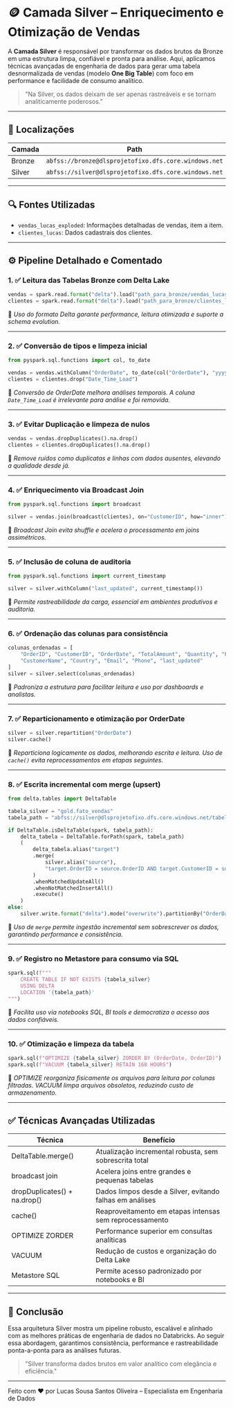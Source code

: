 # 🪙 Camada Silver – Enriquecimento e Otimização de Vendas

A **Camada Silver** é responsável por transformar os dados brutos da Bronze em uma estrutura limpa, confiável e pronta para análise. Aqui, aplicamos técnicas avançadas de engenharia de dados para gerar uma tabela desnormalizada de vendas (modelo **One Big Table**) com foco em performance e facilidade de consumo analítico.

> "Na Silver, os dados deixam de ser apenas rastreáveis e se tornam analiticamente poderosos."

---

## 📁 Localizações
| Camada | Path |
|--------|------|
| Bronze | `abfss://bronze@dlsprojetofixo.dfs.core.windows.net` |
| Silver | `abfss://silver@dlsprojetofixo.dfs.core.windows.net` |

---

## 🔍 Fontes Utilizadas
- `vendas_lucas_exploded`: Informações detalhadas de vendas, item a item.
- `clientes_lucas`: Dados cadastrais dos clientes.

---

## ⚙️ Pipeline Detalhado e Comentado

### 1. ✅ Leitura das Tabelas Bronze com Delta Lake
```python
vendas = spark.read.format("delta").load("path_para_bronze/vendas_lucas_exploded")
clientes = spark.read.format("delta").load("path_para_bronze/clientes_lucas")
```
📌 *Uso do formato Delta garante performance, leitura otimizada e suporte a schema evolution.*

---

### 2. ✅ Conversão de tipos e limpeza inicial
```python
from pyspark.sql.functions import col, to_date

vendas = vendas.withColumn("OrderDate", to_date(col("OrderDate"), "yyyy-MM-dd"))
clientes = clientes.drop("Date_Time_Load")
```
📌 *Conversão de OrderDate melhora análises temporais. A coluna `Date_Time_Load` é irrelevante para análise e foi removida.*

---

### 3. ✅ Evitar Duplicação e limpeza de nulos
```python
vendas = vendas.dropDuplicates().na.drop()
clientes = clientes.dropDuplicates().na.drop()
```
📌 *Remove ruídos como duplicatas e linhas com dados ausentes, elevando a qualidade desde já.*

---

### 4. ✅ Enriquecimento via Broadcast Join
```python
from pyspark.sql.functions import broadcast

silver = vendas.join(broadcast(clientes), on="CustomerID", how="inner")
```
📌 *Broadcast Join evita shuffle e acelera o processamento em joins assimétricos.*

---

### 5. ✅ Inclusão de coluna de auditoria
```python
from pyspark.sql.functions import current_timestamp

silver = silver.withColumn("last_updated", current_timestamp())
```
📌 *Permite rastreabilidade da carga, essencial em ambientes produtivos e auditoria.*

---

### 6. ✅ Ordenação das colunas para consistência
```python
colunas_ordenadas = [
    "OrderID", "CustomerID", "OrderDate", "TotalAmount", "Quantity", "Price",
    "CustomerName", "Country", "Email", "Phone", "last_updated"
]
silver = silver.select(colunas_ordenadas)
```
📌 *Padroniza a estrutura para facilitar leitura e uso por dashboards e analistas.*

---

### 7. ✅ Reparticionamento e otimização por OrderDate
```python
silver = silver.repartition("OrderDate")
silver.cache()
```
📌 *Reparticiona logicamente os dados, melhorando escrita e leitura. Uso de `cache()` evita reprocessamentos em etapas seguintes.*

---

### 8. ✅ Escrita incremental com merge (upsert)
```python
from delta.tables import DeltaTable

tabela_silver = "gold.fato_vendas"
tabela_path = "abfss://silver@dlsprojetofixo.dfs.core.windows.net/tabela_prata_desnormalizadas"

if DeltaTable.isDeltaTable(spark, tabela_path):
    delta_tabela = DeltaTable.forPath(spark, tabela_path)
    (
        delta_tabela.alias("target")
        .merge(
            silver.alias("source"),
            "target.OrderID = source.OrderID AND target.CustomerID = source.CustomerID"
        )
        .whenMatchedUpdateAll()
        .whenNotMatchedInsertAll()
        .execute()
    )
else:
    silver.write.format("delta").mode("overwrite").partitionBy("OrderDate").save(tabela_path)
```
📌 *Uso de `merge` permite ingestão incremental sem sobrescrever os dados, garantindo performance e consistência.*

---

### 9. ✅ Registro no Metastore para consumo via SQL
```python
spark.sql(f"""
    CREATE TABLE IF NOT EXISTS {tabela_silver}
    USING DELTA
    LOCATION '{tabela_path}'
""")
```
📌 *Facilita uso via notebooks SQL, BI tools e democratiza o acesso aos dados confiáveis.*

---

### 10. ✅ Otimização e limpeza da tabela
```python
spark.sql(f"OPTIMIZE {tabela_silver} ZORDER BY (OrderDate, OrderID)")
spark.sql(f"VACUUM {tabela_silver} RETAIN 168 HOURS")
```
📌 *OPTIMIZE reorganiza fisicamente os arquivos para leitura por colunas filtradas. VACUUM limpa arquivos obsoletos, reduzindo custo de armazenamento.*

---

## ✅ Técnicas Avançadas Utilizadas
| Técnica | Benefício |
|--------|-----------|
| DeltaTable.merge() | Atualização incremental robusta, sem sobrescrita total |
| broadcast join | Acelera joins entre grandes e pequenas tabelas |
| dropDuplicates() + na.drop() | Dados limpos desde a Silver, evitando falhas em análises |
| cache() | Reaproveitamento em etapas intensas sem reprocessamento |
| OPTIMIZE ZORDER | Performance superior em consultas analíticas |
| VACUUM | Redução de custos e organização do Delta Lake |
| Metastore SQL | Permite acesso padronizado por notebooks e BI |

---

## 🧠 Conclusão
Essa arquitetura Silver mostra um pipeline robusto, escalável e alinhado com as melhores práticas de engenharia de dados no Databricks. Ao seguir essa abordagem, garantimos consistência, performance e rastreabilidade ponta-a-ponta para as análises futuras.

> "Silver transforma dados brutos em valor analítico com elegância e eficiência."

---

Feito com ❤️ por Lucas Sousa Santos Oliveira – Especialista em Engenharia de Dados


